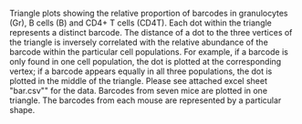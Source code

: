 Triangle plots  showing the relative proportion of barcodes in granulocytes (Gr), B cells (B) and CD4+ T cells (CD4T). Each dot within the triangle represents a distinct barcode. The distance of a dot to the three vertices of the triangle is inversely correlated with the relative abundance of the barcode within the particular cell populations. For example, if a barcode is only found in one cell population, the dot is plotted at the corresponding vertex; if a barcode appears equally in all three populations, the dot is plotted in the middle of the triangle. Please see  attached excel sheet "bar.csv"" for the data. Barcodes from seven mice are plotted in one triangle. The barcodes from each mouse are represented by a particular shape. 


